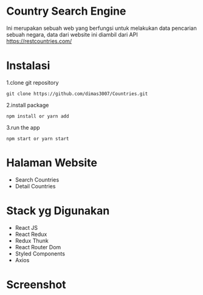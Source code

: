 # Country Search Engine
Ini merupakan sebuah web yang berfungsi untuk melakukan data pencarian sebuah negara,
data dari website ini diambil dari API https://restcountries.com/

# Instalasi
1.clone git repository

    git clone https://github.com/dimas3007/Countries.git
    
2.install package
    
    npm install or yarn add

3.run the app
    
    npm start or yarn start
    
# Halaman Website
- Search Countries
- Detail Countries

# Stack yg Digunakan
- React JS
- React Redux
- Redux Thunk
- React Router Dom
- Styled Components
- Axios

# Screenshot
